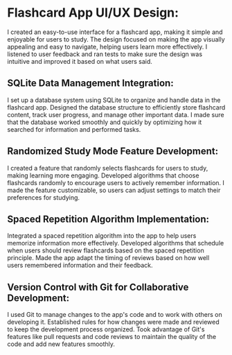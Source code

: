 <h1>Flashcard App UI/UX Design:</h1>

I created an easy-to-use interface for a flashcard app, making it simple and enjoyable for users to study.
The design focused on making the app visually appealing and easy to navigate, helping users learn more effectively.
I listened to user feedback and ran tests to make sure the design was intuitive and improved it based on what users said.

<H2>SQLite Data Management Integration:</H2>

<p2>I set up a database system using SQLite to organize and handle data in the flashcard app.</p2>
<p2>Designed the database structure to efficiently store flashcard content, track user progress, and manage other important data.</p2>
<p2>I made sure that the database worked smoothly and quickly by optimizing how it searched for information and performed tasks.</p2>

<H2>Randomized Study Mode Feature Development:</H2>

<p2>I created a feature that randomly selects flashcards for users to study, making learning more engaging.</p2>
<p2>Developed algorithms that choose flashcards randomly to encourage users to actively remember information.</p2>
<p2>I made the feature customizable, so users can adjust settings to match their preferences for studying.</p2>

<H2>Spaced Repetition Algorithm Implementation:</H2>

<p2>Integrated a spaced repetition algorithm into the app to help users memorize information more effectively.</p2>
<p2>Developed algorithms that schedule when users should review flashcards based on the spaced repetition principle.</p2>
<p2>Made the app adapt the timing of reviews based on how well users remembered information and their feedback.</p2>

<H2>Version Control with Git for Collaborative Development:</H2>

<p2>I used Git to manage changes to the app's code and to work with others on developing it.</p2>
<p2>Established rules for how changes were made and reviewed to keep the development process organized.</p2>
<p2>Took advantage of Git's features like pull requests and code reviews to maintain the quality of the code and add new features smoothly.</p2>
